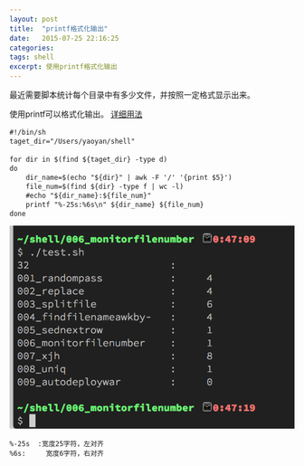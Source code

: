 ```yaml
---
layout: post
title:  "printf格式化输出"
date:   2015-07-25 22:16:25
categories: 
tags: shell
excerpt: 使用printf格式化输出
---
```


最近需要脚本统计每个目录中有多少文件，并按照一定格式显示出来。

使用printf可以格式化输出。 [详细用法](http://man.linuxde.net/printf)



```
#!/bin/sh
taget_dir="/Users/yaoyan/shell"

for dir in $(find ${taget_dir} -type d)
do
    dir_name=$(echo "${dir}" | awk -F '/' '{print $5}')
    file_num=$(find ${dir} -type f | wc -l)
    #echo "${dir_name}:${file_num}"
    printf "%-25s:%6s\n" ${dir_name} ${file_num}
done
```


![](/images/posts/2017/printf.png)

```
%-25s  :宽度25字符，左对齐
%6s:     宽度6字符，右对齐
```



